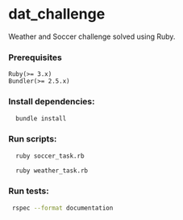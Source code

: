 # dat_challenge

Weather and Soccer challenge solved using Ruby.

### Prerequisites

    Ruby(>= 3.x)
    Bundler(>= 2.5.x)

### Install dependencies:

```bash
  bundle install
```
### Run scripts:

```bash
  ruby soccer_task.rb
```

```bash
  ruby weather_task.rb
```

### Run tests:

```bash
 rspec --format documentation
```